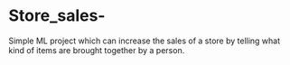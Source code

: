# Store_sales-
Simple ML project which can increase the sales of a store by telling what kind of items are brought together by a person.
